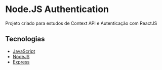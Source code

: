 # Node.JS Authentication

Projeto criado para estudos de Context API e Autenticação com ReactJS

## Tecnologias

- [JavaScript](https://www.javascript.com/)
- [NodeJS](https://nodejs.org/)
- [Express](https://expressjs.com/)
